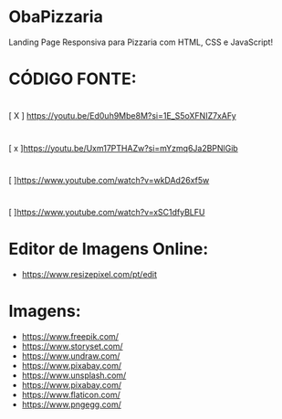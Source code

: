 # ObaPizzaria
Landing Page Responsiva para Pizzaria com HTML, CSS e JavaScript!  

# CÓDIGO FONTE:
#
[ X  ] https://youtu.be/Ed0uh9Mbe8M?si=1E_S5oXFNIZ7xAFy
#
[ x ]https://youtu.be/Uxm17PTHAZw?si=mYzmq6Ja2BPNlGib
#
[  ]https://www.youtube.com/watch?v=wkDAd26xf5w
#
[  ]https://www.youtube.com/watch?v=xSC1dfyBLFU

# Editor de Imagens Online:
 - https://www.resizepixel.com/pt/edit

# Imagens:
- https://www.freepik.com/
- https://www.storyset.com/
- https://www.undraw.com/
- https://www.pixabay.com/
- https://www.unsplash.com/
- https://www.pixabay.com/
- https://www.flaticon.com/
- https://www.pngegg.com/





